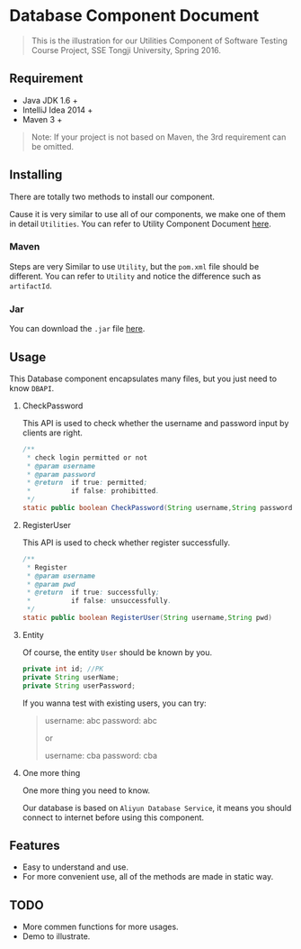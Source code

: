 # Database Component Document

> This is the illustration for our Utilities Component of Software Testing Course Project, SSE Tongji University, Spring 2016.

## Requirement

* Java JDK 1.6 +
* IntelliJ Idea 2014 +
* Maven 3 +

> Note: If your project is not based on Maven, the 3rd requirement can be omitted.

## Installing

There are totally two methods to install our component.

Cause it is very similar to use all of our components, we make one of them in detail `Utilities`. You can refer to Utility Component Document [here](https://github.com/anzhehong/Software-Reuse/blob/master/Components/Utilities/Utilities%20Component%20Document.md).

### Maven

Steps are very Similar to use `Utility`, but the `pom.xml` file should be different. You can refer to `Utility` and notice the difference such as `artifactId`.

### Jar

You can download the `.jar` file [here](http://7xsf2g.com1.z0.glb.clouddn.com/jar_version0410_Database-1.0-SNAPSHOT.jar).

## Usage

This Database component encapsulates many files, but you just need to know `DBAPI`.

1. CheckPassword

	This API is used to check whether the username and password input by clients are right. 
	
	```java
	/**
     * check login permitted or not
     * @param username
     * @param password
     * @return  if true: permitted; 
     * 		    if false: prohibitted.
     */
    static public boolean CheckPassword(String username,String password)
	```

2. RegisterUser

	This API is used to check whether register successfully.
	
	```java
	/**
     * Register
     * @param username
     * @param pwd
     * @return  if true: successfully; 
     * 		    if false: unsuccessfully.
     */
    static public boolean RegisterUser(String username,String pwd)
	```


3. Entity

	Of course, the entity `User` should be known by you.

	```java
	private int id; //PK
	private String userName;
	private String userPassword;
	```	

	If you wanna test with existing users, you can try:
	> username: abc		password: abc
	> 
	> or
	> 
	> username: cba		password: cba

4. One more thing

	One more thing you need to know. 
	
	Our database is based on `Aliyun Database Service`, it means you should connect to internet before using this component.

## Features

* Easy to understand and use.
* For more convenient use, all of the methods are made in static way.

## TODO

* More commen functions for more usages.
* Demo to illustrate.
